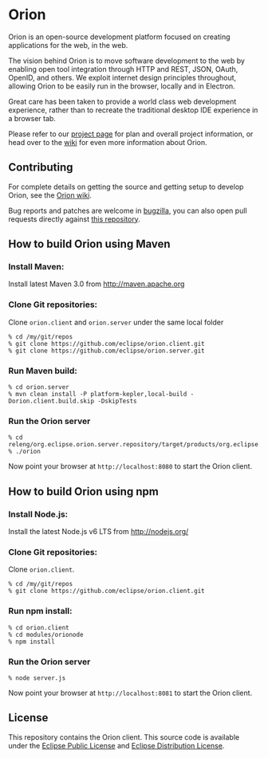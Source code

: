Orion
=====

Orion is an open-source development platform focused on creating applications for the web, in the web.

The vision behind Orion is to move software development to the web by 
enabling open tool integration through HTTP and REST, JSON, OAuth, OpenID, and others. 
We exploit internet design principles throughout, allowing Orion to be easily run in the browser, locally and in Electron. 

Great care has been taken to provide a world class web development experience, rather than to recreate the traditional desktop
IDE experience in a browser tab.

Please refer to our [project page](https://projects.eclipse.org/projects/ecd.orion) for plan and overall project information, or
head over to the [wiki](http://wiki.eclipse.org/Orion) for even more information about Orion.

Contributing
------------

For complete details on getting the source and getting setup to develop Orion, see the [Orion wiki](http://wiki.eclipse.org/Orion/Getting_the_source).

Bug reports and patches are welcome in [bugzilla](https://bugs.eclipse.org/bugs/enter_bug.cgi?product=Orion), you can also open pull requests directly against [this repository](https://github.com/eclipse/orion.client).

How to build Orion using Maven
------------------------------

### Install Maven:

Install latest Maven 3.0 from http://maven.apache.org

### Clone Git repositories:

Clone `orion.client` and `orion.server` under the same local folder

```
% cd /my/git/repos
% git clone https://github.com/eclipse/orion.client.git
% git clone https://github.com/eclipse/orion.server.git
```

### Run Maven build:
```
% cd orion.server
% mvn clean install -P platform-kepler,local-build -Dorion.client.build.skip -DskipTests
```

### Run the Orion server
```
% cd releng/org.eclipse.orion.server.repository/target/products/org.eclipse.orion/linux/gtk/x86_64/eclipse/
% ./orion
```

Now point your browser at `http://localhost:8080` to start the Orion client.

How to build Orion using npm
------------------------------

### Install Node.js:

Install the latest Node.js v6 LTS from http://nodejs.org/

### Clone Git repositories:

Clone `orion.client`.

```
% cd /my/git/repos
% git clone https://github.com/eclipse/orion.client.git
```

### Run npm install:
```
% cd orion.client
% cd modules/orionode
% npm install
```

### Run the Orion server
```
% node server.js
```

Now point your browser at `http://localhost:8081` to start the Orion client.
  
License
-------

This repository contains the Orion client. This source code is available
under the [Eclipse Public License](http://www.eclipse.org/legal/epl-v10.html)
and [Eclipse Distribution License](http://www.eclipse.org/org/documents/edl-v10.php).
